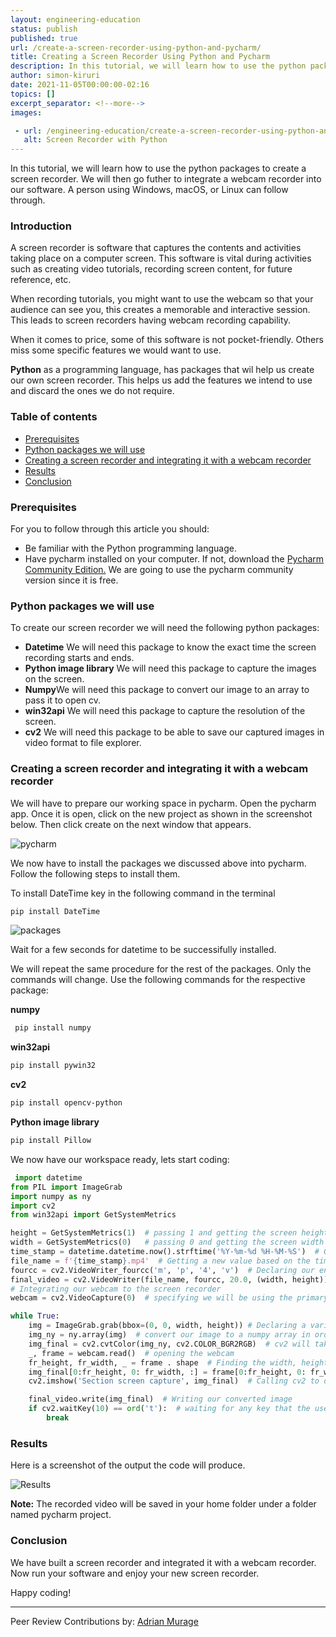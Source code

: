 ```yaml
---
layout: engineering-education
status: publish
published: true
url: /create-a-screen-recorder-using-python-and-pycharm/
title: Creating a Screen Recorder Using Python and Pycharm
description: In this tutorial, we will learn how to use the python packages to create a screen recorder.
author: simon-kiruri
date: 2021-11-05T00:00:00-02:16
topics: []
excerpt_separator: <!--more-->
images:

 - url: /engineering-education/create-a-screen-recorder-using-python-and-pycharm/hero.jpg
   alt: Screen Recorder with Python
---
```


In this tutorial, we will learn how to use the python packages to create a screen recorder. We will then go futher to integrate a webcam recorder into our software. A person using Windows, macOS, or Linux can follow through.
 <!--more-->
### Introduction
A screen recorder is software that captures the contents and activities taking place on a computer screen. This software is vital during activities such as creating  video tutorials, recording screen content, for future reference, etc.

When recording tutorials, you might want to use the webcam so that your audience can see you, this creates a memorable and interactive session. This leads to screen recorders having webcam recording capability. 

When it comes to price, some of this software is not pocket-friendly. Others miss some specific features we would want to use.

**Python** as a programming language, has packages that wil help us create our own screen recorder. This helps us add the features we intend to use and discard the ones we do not require. 

### Table of contents
- [Prerequisites](#prerequisites)
- [Python packages we will use](#python-packages-we-will-use)
- [Creating a screen recorder and integrating it with a webcam recorder](#creating-a-screen-recorder-and-integrating-it-with-a-webcam-recorder)
- [Results](#results)
- [Conclusion](#Conclusion)

### Prerequisites
For you to follow through this article you should:
- Be familiar with the Python programming language.
- Have pycharm installed on your computer. If not, download the [Pycharm Community Edition.](https://www.jetbrains.com/pycharm/download/) We are going to use the pycharm community version since it is free.

### Python packages we will use
To create our screen recorder we will need the following python packages:
- **Datetime** We will need this package to know the exact time the screen recording starts and ends. 
- **Python image library** We will need this package to capture the images on the screen.
- **Numpy**We will need this package to convert our image to an array to pass it to open cv.
- **win32api** We will need this package to capture the resolution of the screen.
- **cv2** We will need this package to be able to save our captured images in video format to file explorer.

### Creating a screen recorder and integrating it with a webcam recorder
We will have to prepare our working space in pycharm. Open the pycharm app. Once it is open, click on the new project as shown in the screenshot below. Then click create on the next window that appears.

![pycharm](/engineering-education/creating-a-screen-recorder-using-python-and-pycharm/pycharm.png)

We now have to install the packages we discussed above into pycharm. Follow the following steps to install them.

To install DateTime key in the following command in the terminal

```bash
pip install DateTime
```
![packages](/engineering-education/creating-a-screen-recorder-using-python-and-pycharm/packages.png)

Wait for a few seconds for datetime to be successifully installed.

We will repeat the same procedure for the rest of the packages. Only the commands will change. Use the following commands for the respective package:

**numpy**

```bash
 pip install numpy
 ```
 
 **win32api**
 
 ```bash
 pip install pywin32
 ```
 
 **cv2**
 
 ```bash
 pip install opencv-python
 ```
 
 **Python image library**
 
 ```bash
 pip install Pillow
 ```
 
We now have our workspace ready, lets start coding:

```python
 import datetime
from PIL import ImageGrab
import numpy as ny
import cv2
from win32api import GetSystemMetrics

height = GetSystemMetrics(1)  # passing 1 and getting the screen height
width = GetSystemMetrics(0)   # passing 0 and getting the screen width
time_stamp = datetime.datetime.now().strftime('%Y-%m-%d %H-%M-%S')  # Getting the exact time the screen is being recorded
file_name = f'{time_stamp}.mp4'  # Getting a new value based on the time fo screen recording
fourcc = cv2.VideoWriter_fourcc('m', 'p', '4', 'v')  # Declaring our encoding format
final_video = cv2.VideoWriter(file_name, fourcc, 20.0, (width, height))
# Integrating our webcam to the screen recorder
webcam = cv2.VideoCapture(0)  # specifying we will be using the primary camera of our laptop

while True:
    img = ImageGrab.grab(bbox=(0, 0, width, height)) # Declaring a variable called img and call ImageGrab to take a picture of our screen
    img_ny = ny.array(img)  # convert our image to a numpy array in order to pass it to open cv
    img_final = cv2.cvtColor(img_ny, cv2.COLOR_BGR2RGB)  # cv2 will take our image and convert it to RGB color
    _, frame = webcam.read()  # opening the webcam
    fr_height, fr_width, _ = frame . shape  # Finding the width, height and shape of our webcam image
    img_final[0:fr_height, 0: fr_width, :] = frame[0:fr_height, 0: fr_width, :]  # setting the width and height properties
    cv2.imshow('Section screen capture', img_final)  # Calling cv2 to display our converted image

    final_video.write(img_final)  # Writing our converted image
    if cv2.waitKey(10) == ord('t'):  # waiting for any key that the user will press. If t is pressed the program terminates.
        break
``` 

### Results
Here is a screenshot of the output the code will produce.

![Results](/engineering-education/creating-a-screen-recorder-using-python-and-pycharm/results.png)

**Note:** The recorded video will be saved in your home folder under a folder named pycharm project.

### Conclusion
We have built a screen recorder and integrated it with a webcam recorder. Now run your software and enjoy your new screen recorder.

Happy coding!

---
Peer Review Contributions by: [Adrian Murage](/engineering-education/authors/adrian-murage/)
